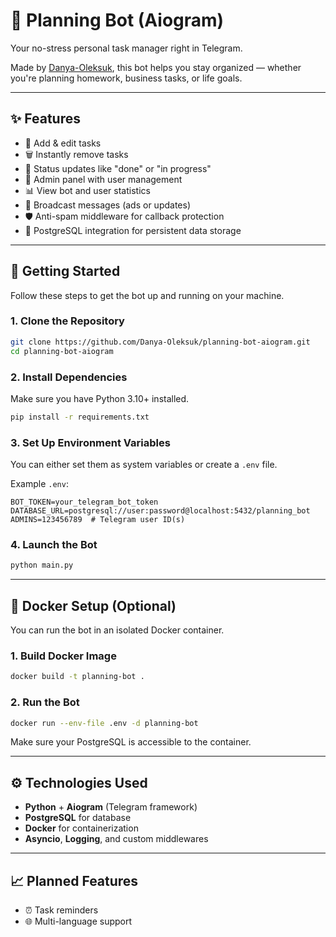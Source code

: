 
# 🤖 Planning Bot (Aiogram)

Your no-stress personal task manager right in Telegram.

Made by [Danya-Oleksuk](https://github.com/Danya-Oleksuk), this bot helps you stay organized — whether you're planning homework, business tasks, or life goals.

---

## ✨ Features

- 📝 Add & edit tasks  
- 🗑️ Instantly remove tasks  
- 🔁 Status updates like "done" or "in progress"  
- 👮 Admin panel with user management
- 📊 View bot and user statistics
- 📢 Broadcast messages (ads or updates)
- 🛡️ Anti-spam middleware for callback protection
- 🐘 PostgreSQL integration for persistent data storage

---

## 🚀 Getting Started

Follow these steps to get the bot up and running on your machine.

### 1. Clone the Repository

```bash
git clone https://github.com/Danya-Oleksuk/planning-bot-aiogram.git
cd planning-bot-aiogram
```

### 2. Install Dependencies

Make sure you have Python 3.10+ installed.

```bash
pip install -r requirements.txt
```

### 3. Set Up Environment Variables

You can either set them as system variables or create a `.env` file.

Example `.env`:

```env
BOT_TOKEN=your_telegram_bot_token
DATABASE_URL=postgresql://user:password@localhost:5432/planning_bot
ADMINS=123456789  # Telegram user ID(s)
```

### 4. Launch the Bot

```bash
python main.py
```

---

## 🐳 Docker Setup (Optional)

You can run the bot in an isolated Docker container.

### 1. Build Docker Image

```bash
docker build -t planning-bot .
```

### 2. Run the Bot

```bash
docker run --env-file .env -d planning-bot
```

Make sure your PostgreSQL is accessible to the container.

---

## ⚙️ Technologies Used

- **Python** + **Aiogram** (Telegram framework)  
- **PostgreSQL** for database  
- **Docker** for containerization  
- **Asyncio**, **Logging**, and custom middlewares

---

## 📈 Planned Features

- ⏰ Task reminders  
- 🌐 Multi-language support  
